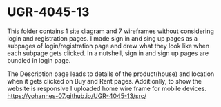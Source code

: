 # UGR-4045-13

This folder contains 1 site diagram and 7 wireframes without considering  login and registration pages.
I  made sign in  and sing up pages as a subpages of login/registration page and drew what they look like when each subpage gets clicked. In a nutshell, sign in and sign up pages are bundled in login page.


The Description page leads to details of the product(house) and location when it gets clicked on Buy and Rent pages.
Additionlly, to show the website is responsive I uploaded home wire frame for mobile devices.
 https://yohannes-07.github.io/UGR-4045-13/src/
